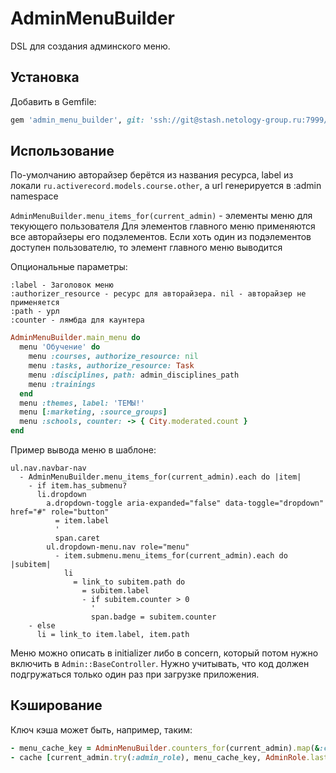 # AdminMenuBuilder

DSL для создания админского меню.

## Установка

Добавить в Gemfile:

```ruby
gem 'admin_menu_builder', git: 'ssh://git@stash.netology-group.ru:7999/gems/admin_menu_builder.git'
```

## Использование

По-умолчанию авторайзер берётся из названия ресурса,
label из локали `ru.activerecord.models.course.other`,
а url генерируется в :admin namespace

`AdminMenuBuilder.menu_items_for(current_admin)` - элементы меню для текующего пользователя
Для элементов главного меню применяются все авторайзеры его подэлементов. Если хоть один из
подэлементов доступен пользователю, то элемент главного меню выводится

Опциональные параметры:

    :label - Заголовок меню
    :authorizer_resource - ресурс для авторайзера. nil - авторайзер не применяется
    :path - урл
    :counter - лямбда для каунтера
  
``` ruby
AdminMenuBuilder.main_menu do
  menu 'Обучение' do
    menu :courses, authorize_resource: nil
    menu :tasks, authorize_resource: Task
    menu :disciplines, path: admin_disciplines_path
    menu :trainings
  end
  menu :themes, label: 'ТЕМЫ!'
  menu [:marketing, :source_groups]
  menu :schools, counter: -> { City.moderated.count }
end
```  

Пример вывода меню в шаблоне:

```slim
ul.nav.navbar-nav
  - AdminMenuBuilder.menu_items_for(current_admin).each do |item|
    - if item.has_submenu?
      li.dropdown
        a.dropdown-toggle aria-expanded="false" data-toggle="dropdown" href="#" role="button"
          = item.label
          '
          span.caret
        ul.dropdown-menu.nav role="menu"
          - item.submenu.menu_items_for(current_admin).each do |subitem|
            li
              = link_to subitem.path do
                = subitem.label
                - if subitem.counter > 0
                  '
                  span.badge = subitem.counter
    - else
      li = link_to item.label, item.path
```

Меню можно описать в initializer либо в concern, который потом нужно включить в `Admin::BaseController`.
Нужно учитывать, что код должен подгружаться только один раз при загрузке приложения.

## Кэширование

Ключ кэша может быть, например, таким:

```ruby
- menu_cache_key = AdminMenuBuilder.counters_for(current_admin).map(&:counter)
- cache [current_admin.try(:admin_role), menu_cache_key, AdminRole.last]
```